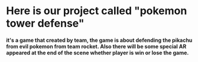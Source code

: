 <h1>Here is our project called "pokemon tower defense"
<h4>it's a game that created by team, the game is about defending the pikachu from evil pokemon from team rocket.
Also there will be some special AR appeared at the end of the scene whether player is win or lose the game.
